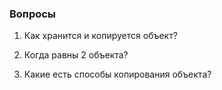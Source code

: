 ### Вопросы

1. Как хранится и копируется объект?

2. Когда равны 2 объекта?

3. Какие есть способы копирования объекта?


